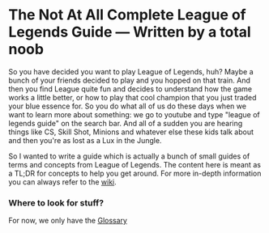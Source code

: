 # The Not At All Complete League of Legends Guide — Written by a total noob

So you have decided you want to play League of Legends, huh? Maybe a bunch of
your friends decided to play and you hopped on that train. And then you find
League quite fun and decides to understand how the game works a little better,
or how to play that cool champion that you just traded your blue essence for. So
you do what all of us do these days when we want to learn more about something:
we go to youtube and type "league of legends guide" on the search bar. And all
of a sudden you are hearing things like CS, Skill Shot, Minions and whatever
else these kids talk about and then you're as lost as a Lux in the Jungle.

So I wanted to write a guide which is actually a bunch of small guides of terms
and concepts from League of Legends. The content here is meant as a TL;DR for
concepts to help you get around. For more in-depth information you can always
refer to the [wiki].

### Where to look for stuff?

For now, we only have the [Glossary](Glossary.md)

[wiki]: https://leagueoflegends.fandom.com/
